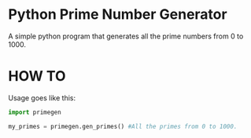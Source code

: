 # Python Prime Number Generator

A simple python program that generates all the prime numbers from 0 to 1000.

# HOW TO

Usage goes like this:

```python
import primegen

my_primes = primegen.gen_primes() #All the primes from 0 to 1000.
```
